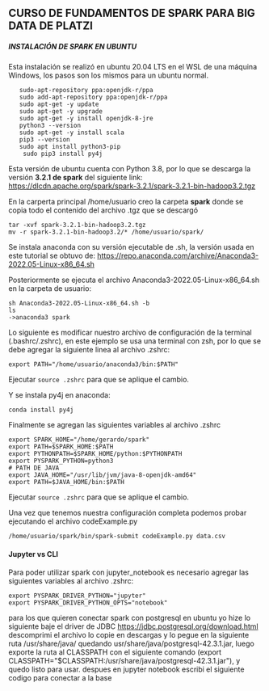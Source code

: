 ## CURSO DE FUNDAMENTOS DE SPARK PARA BIG DATA DE PLATZI

##### INSTALACIÓN DE SPARK EN UBUNTU

Esta instalación se realizó en ubuntu 20.04 LTS en el WSL de una máquina Windows, los pasos son los mismos para un ubuntu normal.

       sudo-apt-repository ppa:openjdk-r/ppa
	   sudo add-apt-repository ppa:openjdk-r/ppa
       sudo apt-get -y update
       sudo apt-get -y upgrade
       sudo apt-get -y install openjdk-8-jre
       python3 --version
       sudo apt-get -y install scala
       pip3 --version
       sudo apt install python3-pip
	    sudo pip3 install py4j

Esta versión de ubuntu cuenta con Python 3.8, por lo que se descarga la versión **3.2.1 de spark** del siguiente link: https://dlcdn.apache.org/spark/spark-3.2.1/spark-3.2.1-bin-hadoop3.2.tgz

En la carperta principal /home/usuario creo la carpeta **spark** donde se copia todo el contenido del archivo .tgz que se descargó

    tar -xvf spark-3.2.1-bin-hadoop3.2.tgz
	mv -r spark-3.2.1-bin-hadoop3.2/* /home/usuario/spark/

Se instala anaconda con su versión ejecutable de .sh, la versión usada en este tutorial se obtuvo de: https://repo.anaconda.com/archive/Anaconda3-2022.05-Linux-x86_64.sh

Posteriormente se ejecuta el archivo Anaconda3-2022.05-Linux-x86_64.sh en la carpeta de usuario:

    sh Anaconda3-2022.05-Linux-x86_64.sh -b
	ls
	->anaconda3 spark
 
 Lo siguiente es modificar nuestro archivo de configuración de la terminal (.bashrc/.zshrc), en este ejemplo se usa una terminal con zsh, por lo que se debe agregar la siguiente linea al archivo .zshrc:

`export PATH="/home/usuario/anaconda3/bin:$PATH"`

Ejecutar `source .zshrc` para que se aplique el cambio.

Y se instala py4j en anaconda:

`conda install py4j `

Finalmente se agregan las siguientes variables al archivo .zshrc

    export SPARK_HOME="/home/gerardo/spark"
	export PATH=$SPARK_HOME:$PATH
	export PYTHONPATH=$SPARK_HOME/python:$PYTHONPATH
	export PYSPARK_PYTHON=python3
	# PATH DE JAVA
	export JAVA_HOME="/usr/lib/jvm/java-8-openjdk-amd64"
	export PATH=$JAVA_HOME/bin:$PATH

Ejecutar `source .zshrc` para que se aplique el cambio.

Una vez que tenemos nuestra configuración completa podemos probar ejecutando el archivo codeExample.py

`/home/usuario/spark/bin/spark-submit codeExample.py data.csv `

#### Jupyter vs CLI

Para poder utilizar spark con jupyter_notebook es necesario agregar las siguientes variables al archivo .zshrc:

    export PYSPARK_DRIVER_PYTHON="jupyter"
    export PYSPARK_DRIVER_PYTHON_OPTS="notebook"

para los que quieren conectar spark con postgresql en ubuntu yo hize lo siguiente baje el driver de JDBC https://jdbc.postgresql.org/download.html
descomprimi el archivo lo copie en descargas y lo pegue en la siguiente ruta /usr/share/java/ quedando
usr/share/java/postgresql-42.3.1.jar, luego exporte la ruta al CLASSPATH con el siguiente comando (export CLASSPATH="$CLASSPATH:/usr/share/java/postgresql-42.3.1.jar"), y quedo listo para usar.
despues en jupyter notebook escribi el siguiente codigo para conectar a la base